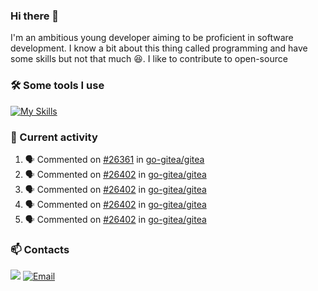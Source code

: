 ### Hi there 👋
I'm an ambitious young developer aiming to be proficient in software development. I know a bit about this thing called programming and have some skills but not that much 😆. I like to contribute to open-source

### 🛠️ Some tools I use
[![My Skills](https://skillicons.dev/icons?i=go,postgres,git,docker,python,linux)](https://skillicons.dev)

### 🔭 Current activity
<!--START_SECTION:activity-->
1. 🗣 Commented on [#26361](https://github.com/go-gitea/gitea/issues/26361#issuecomment-1676169824) in [go-gitea/gitea](https://github.com/go-gitea/gitea)
2. 🗣 Commented on [#26402](https://github.com/go-gitea/gitea/pull/26402#issuecomment-1675925187) in [go-gitea/gitea](https://github.com/go-gitea/gitea)
3. 🗣 Commented on [#26402](https://github.com/go-gitea/gitea/pull/26402#issuecomment-1674819226) in [go-gitea/gitea](https://github.com/go-gitea/gitea)
4. 🗣 Commented on [#26402](https://github.com/go-gitea/gitea/pull/26402#issuecomment-1674805687) in [go-gitea/gitea](https://github.com/go-gitea/gitea)
5. 🗣 Commented on [#26402](https://github.com/go-gitea/gitea/pull/26402#issuecomment-1674793769) in [go-gitea/gitea](https://github.com/go-gitea/gitea)
<!--END_SECTION:activity-->

### 📫 Contacts
![](https://dcbadge.vercel.app/api/shield/828005328988798997)
<a href="mailto:cassiomilczareck@gmail.com">
    <img src="https://img.shields.io/badge/Gmail-D14836?style=for-the-badge&logo=gmail&logoColor=white" alt="Email">
</a>

<!--
**cassiozareck/cassiozareck** is a ✨ _special_ ✨ repository because its `README.md` (this file) appears on your GitHub profile.

Here are some ideas to get you started:

- 🔭 I’m currently working on ...
- 🌱 I’m currently learning ...
- 👯 I’m looking to collaborate on ...
- 🤔 I’m looking for help with ...
- 💬 Ask me about ...
- 😄 Pronouns: ...
- ⚡ Fun fact: ...
-->
